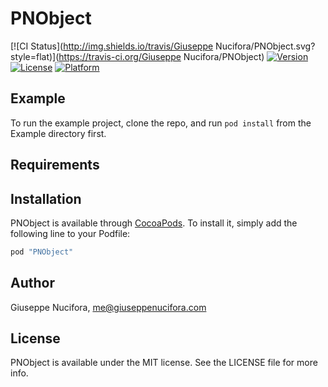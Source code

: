 # PNObject

[![CI Status](http://img.shields.io/travis/Giuseppe Nucifora/PNObject.svg?style=flat)](https://travis-ci.org/Giuseppe Nucifora/PNObject)
[![Version](https://img.shields.io/cocoapods/v/PNObject.svg?style=flat)](http://cocoapods.org/pods/PNObject)
[![License](https://img.shields.io/cocoapods/l/PNObject.svg?style=flat)](http://cocoapods.org/pods/PNObject)
[![Platform](https://img.shields.io/cocoapods/p/PNObject.svg?style=flat)](http://cocoapods.org/pods/PNObject)

## Example

To run the example project, clone the repo, and run `pod install` from the Example directory first.

## Requirements

## Installation

PNObject is available through [CocoaPods](http://cocoapods.org). To install
it, simply add the following line to your Podfile:

```ruby
pod "PNObject"
```

## Author

Giuseppe Nucifora, me@giuseppenucifora.com

## License

PNObject is available under the MIT license. See the LICENSE file for more info.
